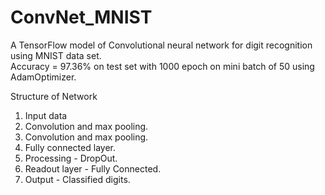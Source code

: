 # ConvNet_MNIST

A TensorFlow model of Convolutional neural network for digit recognition using MNIST data set. </br>
Accuracy = 97.36% on test set with 1000 epoch on mini batch of 50 using AdamOptimizer. </br>

Structure of Network </br>
1. Input data </br>
2. Convolution and max pooling. </br>
3. Convolution and max pooling. </br>
4. Fully connected layer. </br>
5. Processing - DropOut. </br>
6. Readout layer - Fully Connected. </br>
7. Output - Classified digits. </br>
